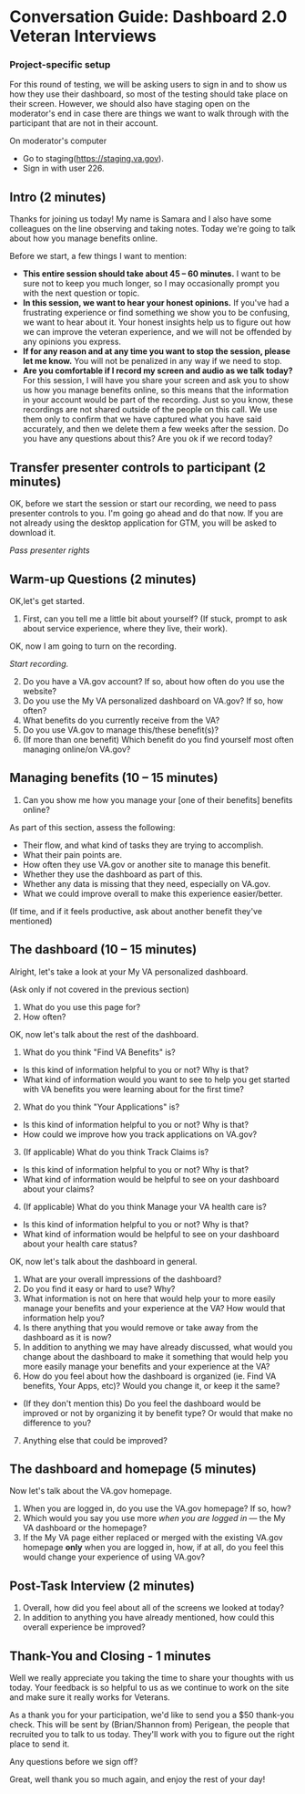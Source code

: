 # Conversation Guide: Dashboard 2.0 Veteran Interviews

### Project-specific setup

For this round of testing, we will be asking users to sign in and to show us how they use their dashboard, so most of the testing should take place on their screen. However, we should also have staging open on the moderator's end in case there are things we want to walk through with the participant that are not in their account.

On moderator's computer

- Go to staging(https://staging.va.gov).
- Sign in with user 226.

## Intro (2 minutes)

Thanks for joining us today! My name is Samara and I also have some colleagues on the line observing and taking notes. Today we're going to talk about how you manage benefits online. 

Before we start, a few things I want to mention:

- **This entire session should take about 45 – 60 minutes.** I want to be sure not to keep you much longer, so I may occasionally prompt you with the next question or topic.
- **In this session, we want to hear your honest opinions.** If you've had a frustrating experience or find something we show you to be confusing, we want to hear about it. Your honest insights help us to figure out how we can improve the veteran experience, and we will not be offended by any opinions you express.
- **If for any reason and at any time you want to stop the session, please let me know.** You will not be penalized in any way if we need to stop.
- **Are you comfortable if I record my screen and audio as we talk today?** For this session, I will have you share your screen and ask you to show us how you manage benefits online, so this means that the information in your account would be part of the recording. Just so you know, these recordings are not shared outside of the people on this call. We use them only to confirm that we have captured what you have said accurately, and then we delete them a few weeks after the session. Do you have any questions about this? Are you ok if we record today?

## Transfer presenter controls to participant (2 minutes)

OK, before we start the session or start our recording, we need to pass presenter controls to you. I'm going go ahead and do that now. If you are not already using the desktop application for GTM, you will be asked to download it.

*Pass presenter rights*

## Warm-up Questions (2 minutes)

OK,let's get started.

1. First, can you tell me a little bit about yourself? (If stuck, prompt to ask about service experience, where they live, their work).

OK, now I am going to turn on the recording.

*Start recording.*

2. Do you have a VA.gov account? If so, about how often do you use the website?
3. Do you use the My VA personalized dashboard on VA.gov? If so, how often?
4. What benefits do you currently receive from the VA?
5. Do you use VA.gov to manage this/these benefit(s)?
6. (If more than one benefit) Which benefit do you find yourself most often managing online/on VA.gov?

## Managing benefits (10 – 15 minutes)

1. Can you show me how you manage your [one of their benefits] benefits online?

As part of this section, assess the following:

- Their flow, and what kind of tasks they are trying to accomplish.
- What their pain points are.
- How often they use VA.gov or another site to manage this benefit.
- Whether they use the dashboard as part of this.
- Whether any data is missing that they need, especially on VA.gov.
- What we could improve overall to make this experience easier/better.

(If time, and if it feels productive, ask about another benefit they've mentioned)

## The dashboard (10 – 15 minutes)

Alright, let's take a look at your My VA personalized dashboard.

(Ask only if not covered in the previous section)

1. What do you use this page for?
2. How often?

OK, now let's talk about the rest of the dashboard.

1. What do you think "Find VA Benefits" is?
- Is this kind of information helpful to you or not? Why is that?
- What kind of information would you want to see to help you get started with VA benefits you were learning about for the first time?
2. What do you think "Your Applications" is?
- Is this kind of information helpful to you or not? Why is that?
- How could we improve how you track applications on VA.gov?
3. (If applicable) What do you think Track Claims is?
- Is this kind of information helpful to you or not? Why is that?
- What kind of information would be helpful to see on your dashboard about your claims?
4. (If applicable) What do you think Manage your VA health care is?
- Is this kind of information helpful to you or not? Why is that?
- What kind of information would be helpful to see on your dashboard about your health care status?

OK, now let's talk about the dashboard in general.

1. What are your overall impressions of the dashboard?
2. Do you find it easy or hard to use? Why?
3. What information is not on here that would help your to more easily manage your benefits and your experience at the VA? How would that information help you?
4. Is there anything that you would remove or take away from the dashboard as it is now?
5. In addition to anything we may have already discussed, what would you change about the dashboard to make it something that would help you more easily manage your benefits and your experience at the VA?
6. How do you feel about how the dashboard is organized (ie. Find VA benefits, Your Apps, etc)? Would you change it, or keep it the same?
- (If they don't mention this) Do you feel the dashboard would be improved or not by organizing it by benefit type? Or would that make no difference to you?
7. Anything else that could be improved?

## The dashboard and homepage (5 minutes)

Now let's talk about the VA.gov homepage.

1. When you are logged in, do you use the VA.gov homepage? If so, how?
2. Which would you say you use more *when you are logged in* — the My VA dashboard or the homepage?
3. If the My VA page either replaced or merged with the existing VA.gov homepage **only** when you are logged in, how, if at all, do you feel this would change your experience of using VA.gov?

## Post-Task Interview (2 minutes)

1. Overall, how did you feel about all of the screens we looked at today?
2. In addition to anything you have already mentioned, how could this overall experience be improved?

## Thank-You and Closing - 1 minutes

Well we really appreciate you taking the time to share your thoughts with us today. Your feedback is so helpful to us as we continue to work on the site and make sure it really works for Veterans.

As a thank you for your participation, we'd like to send you a $50 thank-you check. This will be sent by (Brian/Shannon from) Perigean, the people that recruited you to talk to us today. They'll work with you to figure out the right place to send it.

Any questions before we sign off?

Great, well thank you so much again, and enjoy the rest of your day!
